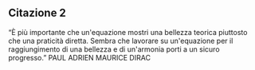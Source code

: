 ## Citazione 2

“È più importante che un'equazione mostri una bellezza teorica piuttosto che una praticità diretta. Sembra che lavorare su un'equazione per il raggiungimento di una bellezza e di un'armonia porti a un sicuro progresso.”
PAUL ADRIEN MAURICE DIRAC